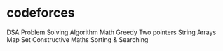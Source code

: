 # codeforces
DSA
Problem Solving
Algorithm
Math
Greedy 
Two pointers
String
Arrays
Map 
Set
Constructive Maths
Sorting & Searching
